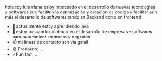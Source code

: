 hola soy luis triana 
estoy interesado en el desarrollo de nuevas tecnologias y softwares que faciliten la optimización y creación de codigo y facilitar aún más el desarrollo de softwares tando en Backend como en frontend 
- 🌱 actualmente estoy aprendiendo java 
- 💞️ estoy buscando colaborar en el desarrollo de empresas y softwares para automatizar empresas y negocios
- 📫  mi lineas de contacto son via gmail 
- 😄 Pronouns: ...
- ⚡ Fun fact: ...

<!---
luistriana032006/luistriana032006 is a ✨ special ✨ repository because its `README.md` (this file) appears on your GitHub profile.
You can click the Preview link to take a look at your changes.
--->
